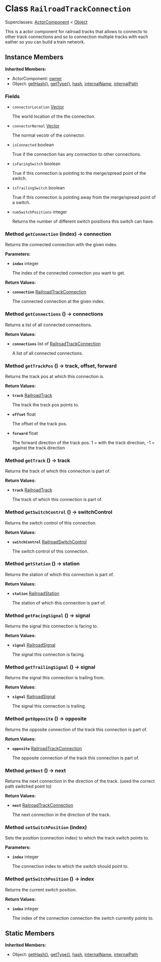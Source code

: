 # Class <code>RailroadTrackConnection</code>

Superclasses: <a href="ActorComponent.md">ActorComponent</a> < <a href="Object.md">Object</a>

This is a actor component for railroad tracks that allows to connecto to other track connections and so to connection multiple tracks with each eather so you can build a train network.
## Instance Members
<b>Inherited Members:</b>
- ActorComponent: <a href="ActorComponent.md#user-content-owner">owner</a>
- Object: <a href="Object.md#user-content-get-hash">getHash()</a>, <a href="Object.md#user-content-get-type">getType()</a>, <a href="Object.md#user-content-hash">hash</a>, <a href="Object.md#user-content-internal-name">internalName</a>, <a href="Object.md#user-content-internal-path">internalPath</a>
### Fields
- <code id="connector-location">connectorLocation</code> <a href="../structs/Vector.md">Vector</a>

  The world location of the the connection.
- <code id="connector-normal">connectorNormal</code> <a href="../structs/Vector.md">Vector</a>

  The normal vecotr of the connector.
- <code id="is-connected">isConnected</code> boolean

  True if the connection has any connection to other connections.
- <code id="is-facing-switch">isFacingSwitch</code> boolean

  True if this connection is pointing to the merge/spread point of the switch.
- <code id="is-trailing-switch">isTrailingSwitch</code> boolean

  True if this connection is pointing away from the merge/spread point of a switch.
- <code id="num-switch-positions">numSwitchPositions</code> integer

  Returns the number of different switch poisitions this switch can have.
### Method <code id="get-connection">getConnection</code> (index) → connection
Returns the connected connection with the given index.

<b>Parameters:</b>

- <code><b>index</b></code> integer

  The index of the connected connection you want to get.

<b>Return Values:</b>

- <code><b>connection</b></code> <a href="RailroadTrackConnection.md">RailroadTrackConnection</a>

  The connected connection at the given index.
### Method <code id="get-connections">getConnections</code> () → connections
Returns a list of all connected connections.


<b>Return Values:</b>

- <code><b>connections</b></code> list of <a href="RailroadTrackConnection.md">RailroadTrackConnection</a>

  A list of all connected connections.
### Method <code id="get-track-pos">getTrackPos</code> () → track, offset, forward
Returns the track pos at which this connection is.


<b>Return Values:</b>

- <code><b>track</b></code> <a href="RailroadTrack.md">RailroadTrack</a>

  The track the track pos points to.
- <code><b>offset</b></code> float

  The offset of the track pos.
- <code><b>forward</b></code> float

  The forward direction of the track pos. 1 = with the track direction, -1 = against the track direction
### Method <code id="get-track">getTrack</code> () → track
Returns the track of which this connection is part of.


<b>Return Values:</b>

- <code><b>track</b></code> <a href="RailroadTrack.md">RailroadTrack</a>

  The track of which this connection is part of.
### Method <code id="get-switch-control">getSwitchControl</code> () → switchControl
Returns the switch control of this connection.


<b>Return Values:</b>

- <code><b>switchControl</b></code> <a href="RailroadSwitchControl.md">RailroadSwitchControl</a>

  The switch control of this connection.
### Method <code id="get-station">getStation</code> () → station
Returns the station of which this connection is part of.


<b>Return Values:</b>

- <code><b>station</b></code> <a href="RailroadStation.md">RailroadStation</a>

  The station of which this connection is part of.
### Method <code id="get-facing-signal">getFacingSignal</code> () → signal
Returns the signal this connection is facing to.


<b>Return Values:</b>

- <code><b>signal</b></code> <a href="RailroadSignal.md">RailroadSignal</a>

  The signal this connection is facing.
### Method <code id="get-trailing-signal">getTrailingSignal</code> () → signal
Returns the signal this connection is trailing from.


<b>Return Values:</b>

- <code><b>signal</b></code> <a href="RailroadSignal.md">RailroadSignal</a>

  The signal this connection is trailing.
### Method <code id="get-opposite">getOpposite</code> () → opposite
Returns the opposite connection of the track this connection is part of.


<b>Return Values:</b>

- <code><b>opposite</b></code> <a href="RailroadTrackConnection.md">RailroadTrackConnection</a>

  The opposite connection of the track this connection is part of.
### Method <code id="get-next">getNext</code> () → next
Returns the next connection in the direction of the track. (used the correct path switched point to)


<b>Return Values:</b>

- <code><b>next</b></code> <a href="RailroadTrackConnection.md">RailroadTrackConnection</a>

  The next connection in the direction of the track.
### Method <code id="set-switch-position">setSwitchPosition</code> (index)
Sets the position (connection index) to which the track switch points to.

<b>Parameters:</b>

- <code><b>index</b></code> integer

  The connection index to which the switch should point to.

### Method <code id="get-switch-position">getSwitchPosition</code> () → index
Returns the current switch position.


<b>Return Values:</b>

- <code><b>index</b></code> integer

  The index of the connection connection the switch currently points to.
## Static Members
<b>Inherited Members:</b>
- Object: <a href="Object.md#user-content-s-get-hash">getHash()</a>, <a href="Object.md#user-content-s-get-type">getType()</a>, <a href="Object.md#user-content-s-hash">hash</a>, <a href="Object.md#user-content-s-internal-name">internalName</a>, <a href="Object.md#user-content-s-internal-path">internalPath</a>